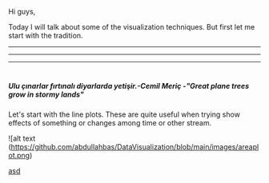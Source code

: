 ﻿Hi guys,Today I will talk about some of the visualization techniques. But first let me start with the tradition.*********** #**_Ulu çınarlar fırtınalı diyarlarda yetişir.-Cemil Meriç  -"Great plane trees grow in stormy lands"_**### Let's start with the line plots. These are quite useful when trying show  effects of something or changes among time or other stream.![alt text (https://github.com/abdullahbas/DataVisualization/blob/main/images/areaplot.png)[asd](https://github.com/abdullahbas/DataVisualization/blob/main/images/areaplot.png)